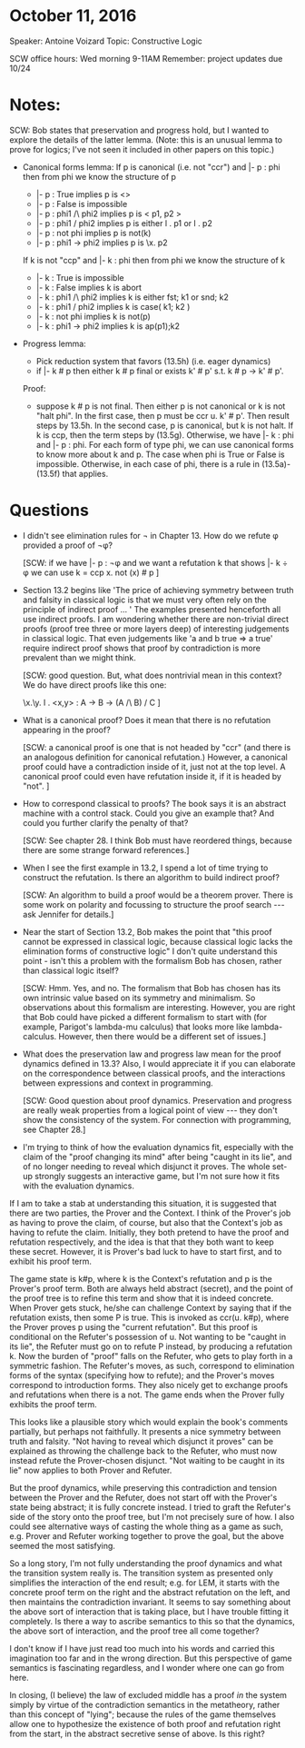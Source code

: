 # October 11, 2016

Speaker: Antoine Voizard
Topic: Constructive Logic

SCW office hours: Wed morning 9-11AM
Remember: project updates due 10/24

# Notes:

SCW: Bob states that preservation and progress hold, but I wanted to explore
the details of the latter lemma. (Note: this is an unusual lemma to prove for
logics; I've not seen it included in other papers on this topic.)

- Canonical forms lemma:
  If p is canonical (i.e. not "ccr") and |- p : phi then from phi we know the structure of p
  * |- p : True implies p is <>
  * |- p : False is impossible
  * |- p : phi1 /\ phi2 implies p is < p1, p2 >
  * |- p : phi1 \/ phi2 implies p is either l . p1 or l . p2
  * |- p : not phi implies p is not(k)
  * |- p : phi1 -> phi2  implies p is \x. p2

  If k is not "ccp" and |- k : phi then from phi we know the structure of k
  * |- k : True is impossible
  * |- k : False  implies k is abort
  * |- k : phi1 /\ phi2 implies k is either fst; k1 or snd; k2
  * |- k : phi1 \/ phi2 implies k is case( k1; k2 )
  * |- k : not phi implies k is not(p)
  * |- k : phi1 -> phi2  implies k is ap(p1);k2

- Progress lemma:
  * Pick reduction system that favors (13.5h) (i.e. eager dynamics)
  * if |- k # p then either k # p final or exists k' # p' s.t. k # p -> k' # p'.
  
  Proof:
  - suppose k # p is not final.  Then either p is not canonical or k is not "halt phi".
  In the first case, then p must be ccr u. k' # p'.  Then result steps by 13.5h.
  In the second case, p is canonical, but k is not halt.  If k is ccp, then
  the term steps by (13.5g). Otherwise, we have |- k : phi and |- p : phi.
  For each form of type phi, we can use canonical forms to know more about k and p.
  The case when phi is True or False is impossible. Otherwise, 
  in each case of phi, there is a rule in (13.5a)-(13.5f) that applies.

# Questions

- I didn't see elimination rules for ¬ in Chapter 13. How do we refute φ
  provided a proof of ¬φ?

  [SCW: if we have |- p : ¬φ and we want a refutation k that shows |- k ÷ φ
  we can use
     k =  ccp x. not (x) # p
  ]

- Section 13.2 begins like 'The price of achieving symmetry between truth and
  falsity in classical logic is that we must very often rely on the principle
  of indirect proof ... ' The examples presented henceforth all use indirect
  proofs. I am wondering whether there are non-trivial direct proofs (proof
  tree three or more layers deep) of interesting judgements in classical
  logic. That even judgements like 'a and b true => a true' require indirect
  proof shows that proof by contradiction is more prevalent than we might
  think.

  [SCW: good question. But, what does nontrivial mean in this context?
  We do have direct proofs like this one:

  \x.\y. l . <x,y> : A -> B -> (A /\ B) \/ C
  ]


- What is a canonical proof? Does it mean that there is no refutation
  appearing in the proof?

  [SCW: a canonical proof is one that is not headed by "ccr" (and there is an
  analogous definition for canonical refutation.)  However, a canonical proof
  could have a contradiction inside of it, just not at the top level. A canonical
  proof could even have refutation inside it, if it is headed by "not". ]
  
- How to correspond classical to proofs? The book says it is an abstract
  machine with a control stack. Could you give an example that? And could you
  further clarify the penalty of that?

  [SCW: See chapter 28. I think Bob must have reordered things, because there
  are some strange forward references.]

- When I see the first example in 13.2, I spend a lot of time trying to
  construct the refutation.  Is there an algorithm to build indirect proof?

  [SCW: An algorithm to build a proof would be a theorem prover. There is some
   work on polarity and focussing to structure the proof search --- ask
	Jennifer for details.]

- Near the start of Section 13.2, Bob makes the point that
  "this proof cannot be expressed in classical logic, because classical logic
  lacks the elimination forms of constructive logic"
  I don't quite understand this point - isn't this a problem with the formalism
  Bob has chosen, rather than classical logic itself?

  [SCW: Hmm. Yes, and no. The formalism that Bob has chosen has its own
  intrinsic value based on its symmetry and minimalism. So observations about
  this formalism are interesting.  However, you are right that Bob could have
  picked a different formalism to start with (for example, Parigot's lambda-mu
  calculus) that looks more like lambda-calculus. However, then there would
  be a different set of issues.]

- What does the preservation law and progress law mean for the proof dynamics
  defined in 13.3? Also, I would appreciate it if you can elaborate on the
  correspondence between classical proofs, and the interactions between
  expressions and context in programming.

  [SCW: Good question about proof dynamics. Preservation and progress are really
  weak properties from a logical point of view --- they don't show the consistency
  of the system. For connection with programming, see Chapter 28.]

- I'm trying to think of how the evaluation dynamics fit, especially with
the claim of the "proof changing its mind" after being "caught in its lie",
and of no longer needing to reveal which disjunct it proves. The whole
set-up strongly suggests an interactive game, but I'm not sure how it fits
with the evaluation dynamics.

If I am to take a stab at understanding this situation, it is suggested that
there are two parties, the Prover and the Context. I think of the Prover's job
as having to prove the claim, of course, but also that the Context's job as
having to refute the claim. Initially, they both pretend to have the proof and
refutation respectively, and the idea is that that they both want to keep these
secret. However, it is Prover's bad luck to have to start first, and to exhibit
his proof term.

The game state is k#p, where k is the Context's refutation and p is the Prover's
proof term. Both are always held abstract (secret), and the point of the proof
tree is to refine this term and show that it is indeed concrete. When Prover gets
stuck, he/she can challenge Context by saying that if the refutation exists,
then some P is true. This is invoked as ccr(u. k#p), where the Prover proves p
using the "current refutation".  But this proof is conditional on the Refuter's
possession of u. Not wanting to be "caught in its lie", the Refuter must go on
to refute P instead, by producing a refutation k. Now the burden of "proof" falls
on the Refuter, who gets to play forth in a symmetric fashion. The Refuter's
moves, as such, correspond to elimination forms of the syntax (specifying how to
refute); and the Prover's moves correspond to introduction forms.
They also nicely get to exchange proofs and refutations when there is a not.
The game ends when the Prover fully exhibits the proof term.

This looks like a plausible story which would explain the book's comments
partially, but perhaps not faithfully. It presents a nice symmetry between
truth and falsity. "Not having to reveal which disjunct it proves" can be explained
as throwing the challenge back to the Refuter, who must now instead refute
the Prover-chosen disjunct. "Not waiting to be caught in its lie" now applies to
both Prover and Refuter.

But the proof dynamics, while preserving this contradiction and tension
between the Prover and the Refuter, does not start off with the Prover's
state being abstract; it is fully concrete instead. I tried to graft the
Refuter's side of the story onto the proof tree, but I'm not precisely sure
of how. I also could see alternative ways of casting the whole thing as a game
as such, e.g. Prover and Refuter working together to prove the goal, but the
above seemed the most satisfying.

So a long story, I'm not fully understanding the proof dynamics and what the
transition system really is. The transition system as presented only simplifies
the interaction of the end result; e.g. for LEM, it starts with the concrete
proof term on the right and the abstract refutation on the left, and then maintains
the contradiction invariant. It seems to say something about the above sort of
interaction that is taking place, but I have trouble fitting it completely.
Is there a way to ascribe semantics to this so that the dynamics, the above
sort of interaction, and the proof tree all come together?

I don't know if I have just read too much into his words and carried this imagination
too far and in the wrong direction. But this perspective of game semantics is
fascinating regardless, and I wonder where one can go from here.

In closing, (I believe) the law of excluded middle has a proof *in* the system
simply by virtue of the contradiction semantics in the metatheory, rather than this
concept of "lying"; because the rules of the game themselves allow one to hypothesize
the existence of both proof and refutation right from the start, in the abstract
secretive sense of above. Is this right?
